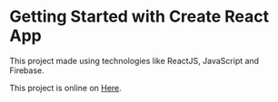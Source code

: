 # Getting Started with Create React App

This project made using technologies like ReactJS, JavaScript and Firebase.

This project is online on [Here](https://netflixclone-270db.web.app/).


